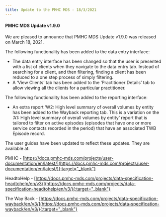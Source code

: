 ```yaml
---
title: Update to the PMHC MDS - 18/3/2021
---
```


#### PMHC MDS Update v1.9.0 ####

We are pleased to announce that PMHC MDS Update v1.9.0 was released on
March 18, 2021.

The following functionality has been added to the data entry interface:
* The data entry interface has been changed so that the user is presented
  with a list of clients when they navigate to the data entry tab. Instead
  of searching for a client, and then filtering, finding a client has been
  reduced to a one step process of simply filtering.
* A ‘View Clients’ tab has been added to the ‘Practitioner Details’ tab to
  allow viewing all the clients for a particular practitioner.

The following functionality has been added to the reporting interface:
* An extra report ‘W2: High level summary of overall volumes by entity has
  been added to the Wayback reporting tab. This is a variation on the
  ‘A1: High level summary of overall volumes by entity’ report that is
  tailored to filter on active episodes (episodes that have one or more
  service contacts recorded in the period) that have an associated TWB
  Episode record.

The user guides have been updated to reflect these updates. They are available at:

PMHC - [https://docs.pmhc-mds.com/projects/user-documentation/en/latest/](https://docs.pmhc-mds.com/projects/user-documentation/en/latest/){:target="_blank"}

HeadtoHelp - [https://docs.pmhc-mds.com/projects/data-specification-headtohelp/en/v3/](https://docs.pmhc-mds.com/projects/data-specification-headtohelp/en/v3/){:target="_blank"}

The Way Back - [https://docs.pmhc-mds.com/projects/data-specification-wayback/en/v3/](https://docs.pmhc-mds.com/projects/data-specification-wayback/en/v3/){:target="_blank"}
